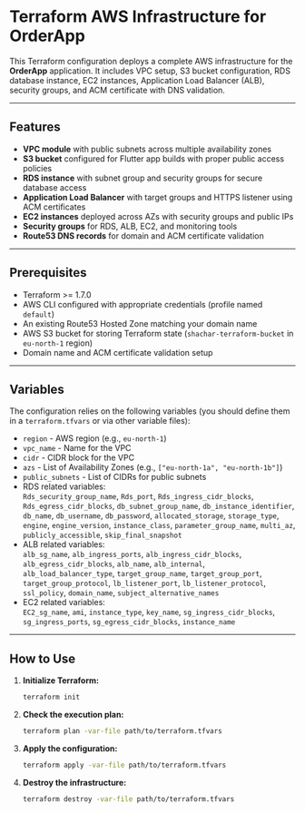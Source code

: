 # Terraform AWS Infrastructure for OrderApp

This Terraform configuration deploys a complete AWS infrastructure for the **OrderApp** application. It includes VPC setup, S3 bucket configuration, RDS database instance, EC2 instances, Application Load Balancer (ALB), security groups, and ACM certificate with DNS validation.

---

## Features

- **VPC module** with public subnets across multiple availability zones
- **S3 bucket** configured for Flutter app builds with proper public access policies
- **RDS instance** with subnet group and security groups for secure database access
- **Application Load Balancer** with target groups and HTTPS listener using ACM certificates
- **EC2 instances** deployed across AZs with security groups and public IPs
- **Security groups** for RDS, ALB, EC2, and monitoring tools
- **Route53 DNS records** for domain and ACM certificate validation

---

## Prerequisites

- Terraform >= 1.7.0
- AWS CLI configured with appropriate credentials (profile named `default`)
- An existing Route53 Hosted Zone matching your domain name
- AWS S3 bucket for storing Terraform state (`shachar-terraform-bucket` in `eu-north-1` region)
- Domain name and ACM certificate validation setup

---

## Variables

The configuration relies on the following variables (you should define them in a `terraform.tfvars` or via other variable files):

- `region` - AWS region (e.g., `eu-north-1`)
- `vpc_name` - Name for the VPC
- `cidr` - CIDR block for the VPC
- `azs` - List of Availability Zones (e.g., `["eu-north-1a", "eu-north-1b"]`)
- `public_subnets` - List of CIDRs for public subnets
- RDS related variables:  
  `Rds_security_group_name`, `Rds_port`, `Rds_ingress_cidr_blocks`, `Rds_egress_cidr_blocks`, `db_subnet_group_name`, `db_instance_identifier`, `db_name`, `db_username`, `db_password`, `allocated_storage`, `storage_type`, `engine`, `engine_version`, `instance_class`, `parameter_group_name`, `multi_az`, `publicly_accessible`, `skip_final_snapshot`
- ALB related variables:  
`alb_sg_name`, `alb_ingress_ports`, `alb_ingress_cidr_blocks`, `alb_egress_cidr_blocks`, `alb_name`, `alb_internal`, `alb_load_balancer_type`, `target_group_name`, `target_group_port`, `target_group_protocol`, `lb_listener_port`, `lb_listener_protocol`, `ssl_policy`, `domain_name`, `subject_alternative_names`
- EC2 related variables:  
`EC2_sg_name`, `ami`, `instance_type`, `key_name`, `sg_ingress_cidr_blocks`, `sg_ingress_ports`, `sg_egress_cidr_blocks`, `instance_name`

---

## How to Use

1. **Initialize Terraform:**

   ```bash
   terraform init

2. **Check the execution plan:**

   ```bash
   terraform plan -var-file path/to/terraform.tfvars

3. **Apply the configuration:**

   ```bash
   terraform apply -var-file path/to/terraform.tfvars

4. **Destroy the infrastructure:**

   ```bash
   terraform destroy -var-file path/to/terraform.tfvars


